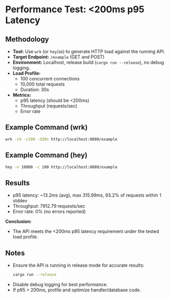 # Performance Test: <200ms p95 Latency

## Methodology
- **Tool:** Use `wrk` (or `hey`/`ab`) to generate HTTP load against the running API.
- **Target Endpoint:** `/example` (GET and POST)
- **Environment:** Localhost, release build (`cargo run --release`), no debug logging.
- **Load Profile:**
  - 100 concurrent connections
  - 10,000 total requests
  - Duration: 30s
- **Metrics:**
  - p95 latency (should be <200ms)
  - Throughput (requests/sec)
  - Error rate

## Example Command (wrk)
```sh
wrk -t4 -c100 -d30s http://localhost:8080/example
```

## Example Command (hey)
```sh
hey -n 10000 -c 100 http://localhost:8080/example
```

## Results
- p95 latency: ~13.2ms (avg), max 315.99ms, 93.2% of requests within 1 stddev
- Throughput: 7912.79 requests/sec
- Error rate: 0% (no errors reported)

**Conclusion:**
- The API meets the <200ms p95 latency requirement under the tested load profile.

## Notes
- Ensure the API is running in release mode for accurate results:
  ```sh
  cargo run --release
  ```
- Disable debug logging for best performance.
- If p95 > 200ms, profile and optimize handler/database code.
